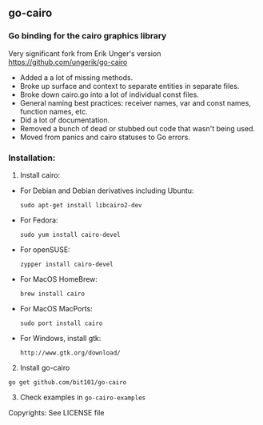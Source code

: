 ## go-cairo

### Go binding for the cairo graphics library

Very significant fork from Erik Unger's version https://github.com/ungerik/go-cairo
* Added a a lot of missing methods.
* Broke up surface and context to separate entities in separate files.
* Broke down cairo.go into a lot of individual const files.
* General naming best practices: receiver names, var and const names, function names, etc.
* Did a lot of documentation.
* Removed a bunch of dead or stubbed out code that wasn't being used.
* Moved from panics and cairo statuses to Go errors.

### Installation:

1. Install cairo:

  * For Debian and Debian derivatives including Ubuntu:

    `sudo apt-get install libcairo2-dev`

  * For Fedora:

    `sudo yum install cairo-devel`

  * For openSUSE:

    `zypper install cairo-devel`
          
  * For MacOS HomeBrew:

    `brew install cairo`

  * For MacOS MacPorts:

    `sudo port install cairo`

  * For Windows, install gtk:

    `http://www.gtk.org/download/`

2. Install go-cairo

  `go get github.com/bit101/go-cairo`

3. Check examples in `go-cairo-examples`

Copyrights: See LICENSE file
